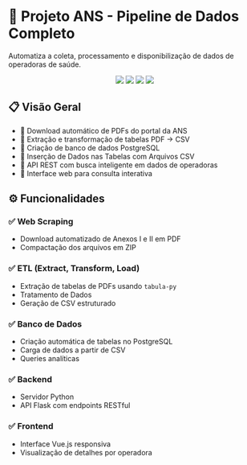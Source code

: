 # 📌 Projeto ANS - Pipeline de Dados Completo

Automatiza a coleta, processamento e disponibilização de dados de operadoras de saúde.

<div align="center">
  <img src="https://img.shields.io/badge/Python-3.8%2B-blue?logo=python">
  <img src="https://img.shields.io/badge/PostgreSQL-13%2B-blue?logo=postgresql">
  <img src="https://img.shields.io/badge/Flask-2.0-lightgrey?logo=flask">
  <img src="https://img.shields.io/badge/Vue.js-3.x-brightgreen?logo=vue.js">
</div>

## 📋 Visão Geral


- 🔹 Download automático de PDFs do portal da ANS
- 🔹 Extração e transformação de tabelas PDF → CSV
- 🔹 Criação de banco de dados PostgreSQL
- 🔹 Inserção de Dados nas Tabelas com Arquivos CSV
- 🔹 API REST com busca inteligente em dados de operadoras
- 🔹 Interface web para consulta interativa

## ⚙️ Funcionalidades

### ✅ Web Scraping
- Download automatizado de Anexos I e II em PDF
- Compactação dos arquivos em ZIP


### ✅ ETL (Extract, Transform, Load)
- Extração de tabelas de PDFs usando `tabula-py`
- Tratamento de Dados
- Geração de CSV estruturado


### ✅ Banco de Dados
- Criação automática de tabelas no PostgreSQL
- Carga de dados a partir de CSV
- Queries analíticas 


### ✅ Backend
- Servidor Python
- API Flask com endpoints RESTful

  
### ✅ Frontend
- Interface Vue.js responsiva
- Visualização de detalhes por operadora
